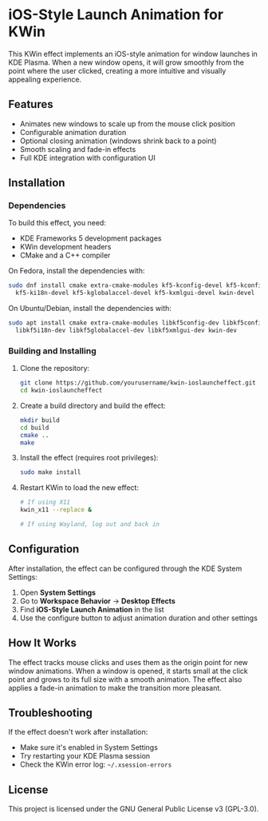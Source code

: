 # iOS-Style Launch Animation for KWin

This KWin effect implements an iOS-style animation for window launches in KDE Plasma. When a new window opens, it will grow smoothly from the point where the user clicked, creating a more intuitive and visually appealing experience.

## Features

- Animates new windows to scale up from the mouse click position
- Configurable animation duration
- Optional closing animation (windows shrink back to a point)
- Smooth scaling and fade-in effects
- Full KDE integration with configuration UI

## Installation

### Dependencies

To build this effect, you need:

- KDE Frameworks 5 development packages
- KWin development headers
- CMake and a C++ compiler

On Fedora, install the dependencies with:

```bash
sudo dnf install cmake extra-cmake-modules kf5-kconfig-devel kf5-kconfigwidgets-devel \
  kf5-ki18n-devel kf5-kglobalaccel-devel kf5-kxmlgui-devel kwin-devel
```

On Ubuntu/Debian, install the dependencies with:

```bash
sudo apt install cmake extra-cmake-modules libkf5config-dev libkf5configwidgets-dev \
  libkf5i18n-dev libkf5globalaccel-dev libkf5xmlgui-dev kwin-dev
```

### Building and Installing

1. Clone the repository:
   ```bash
   git clone https://github.com/yourusername/kwin-ioslauncheffect.git
   cd kwin-ioslauncheffect
   ```

2. Create a build directory and build the effect:
   ```bash
   mkdir build
   cd build
   cmake ..
   make
   ```

3. Install the effect (requires root privileges):
   ```bash
   sudo make install
   ```

4. Restart KWin to load the new effect:
   ```bash
   # If using X11
   kwin_x11 --replace &
   
   # If using Wayland, log out and back in
   ```

## Configuration

After installation, the effect can be configured through the KDE System Settings:

1. Open **System Settings**
2. Go to **Workspace Behavior** → **Desktop Effects**
3. Find **iOS-Style Launch Animation** in the list
4. Use the configure button to adjust animation duration and other settings

## How It Works

The effect tracks mouse clicks and uses them as the origin point for new window animations. When a window is opened, it starts small at the click point and grows to its full size with a smooth animation. The effect also applies a fade-in animation to make the transition more pleasant.

## Troubleshooting

If the effect doesn't work after installation:

- Make sure it's enabled in System Settings
- Try restarting your KDE Plasma session
- Check the KWin error log: `~/.xsession-errors`

## License

This project is licensed under the GNU General Public License v3 (GPL-3.0).